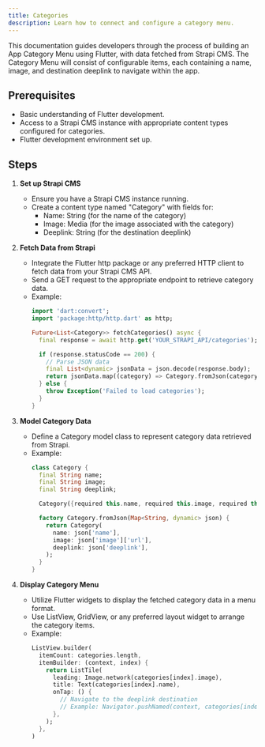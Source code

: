 ```yaml
---
title: Categories
description: Learn how to connect and configure a category menu.
---
```


This documentation guides developers through the process of building an App Category Menu using Flutter, with data fetched from Strapi CMS. The Category Menu will consist of configurable items, each containing a name, image, and destination deeplink to navigate within the app.

## Prerequisites
- Basic understanding of Flutter development.
- Access to a Strapi CMS instance with appropriate content types configured for categories.
- Flutter development environment set up.

## Steps
1. **Set up Strapi CMS**
   - Ensure you have a Strapi CMS instance running.
   - Create a content type named "Category" with fields for:
     - Name: String (for the name of the category)
     - Image: Media (for the image associated with the category)
     - Deeplink: String (for the destination deeplink)
   
2. **Fetch Data from Strapi**
   - Integrate the Flutter http package or any preferred HTTP client to fetch data from your Strapi CMS API.
   - Send a GET request to the appropriate endpoint to retrieve category data.
   - Example:
     ```dart
     import 'dart:convert';
     import 'package:http/http.dart' as http;
     
     Future<List<Category>> fetchCategories() async {
       final response = await http.get('YOUR_STRAPI_API/categories');
     
       if (response.statusCode == 200) {
         // Parse JSON data
         final List<dynamic> jsonData = json.decode(response.body);
         return jsonData.map((category) => Category.fromJson(category)).toList();
       } else {
         throw Exception('Failed to load categories');
       }
     }
     ```

3. **Model Category Data**
   - Define a Category model class to represent category data retrieved from Strapi.
   - Example:
     ```dart
     class Category {
       final String name;
       final String image;
       final String deeplink;
     
       Category({required this.name, required this.image, required this.deeplink});
     
       factory Category.fromJson(Map<String, dynamic> json) {
         return Category(
           name: json['name'],
           image: json['image']['url'],
           deeplink: json['deeplink'],
         );
       }
     }
     ```

4. **Display Category Menu**
   - Utilize Flutter widgets to display the fetched category data in a menu format.
   - Use ListView, GridView, or any preferred layout widget to arrange the category items.
   - Example:
     ```dart
     ListView.builder(
       itemCount: categories.length,
       itemBuilder: (context, index) {
         return ListTile(
           leading: Image.network(categories[index].image),
           title: Text(categories[index].name),
           onTap: () {
             // Navigate to the deeplink destination
             // Example: Navigator.pushNamed(context, categories[index].deeplink);
           },
         );
       },
     )
     ```
